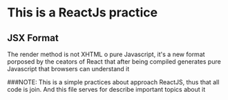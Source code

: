 # This is a ReactJs practice
 ## JSX Format
The render method is not XHTML o pure Javascript,
it's a new format porposed by the ceators of React that after being
compiled generates pure Javascript that browsers can understand it

###NOTE:
This is a simple practices about approach ReactJS, thus that all code is join. 
And this file serves for describe important topics about it